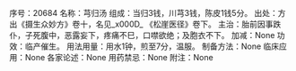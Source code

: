 序号：20684
名称：芎归汤
组成：当归3钱，川芎3钱，陈皮1钱5分。
出处：方出《摄生众妙方》卷十，名见_x000D_
《松崖医径》卷下。
主治：胎前因事跌仆，子死腹中，恶露妄下，疼痛不巳，口噤欲绝；及胞衣不下。
加减：None
功效：临产催生。
用法用量：用水1钟，煎至7分，温服。
制备方法：None
临床应用：None
各家论述：None
用药禁忌：None
附注：None
